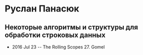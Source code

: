 # Руслан Панасюк

## Некоторые алгоритмы и структуры для обработки строковых данных
- 2016 Jul 23 -- The Rolling Scopes 27. Gomel    
